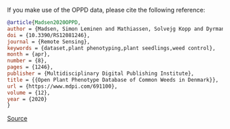 If you make use of the OPPD data, please cite the following reference:

```bibtex
@article{Madsen2020OPPD,
author = {Madsen, Simon Leminen and Mathiassen, Solvejg Kopp and Dyrmann, Mads and Laursen, Morten Stigaard and Paz, Laura-Carlota and J{\o}rgensen, Rasmus Nyholm},
doi = {10.3390/RS12081246},
journal = {Remote Sensing},
keywords = {dataset,plant phenotyping,plant seedlings,weed control},
month = {apr},
number = {8},
pages = {1246},
publisher = {Multidisciplinary Digital Publishing Institute},
title = {{Open Plant Phenotype Database of Common Weeds in Denmark}},
url = {https://www.mdpi.com/691100},
volume = {12},
year = {2020}
}
```

[Source](https://vision.eng.au.dk/open-plant-phenotyping-database)
